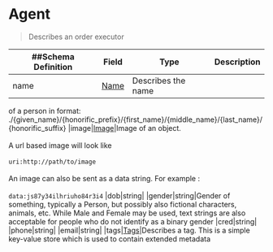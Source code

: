 # Agent

> Describes an order executor

| ##Schema Definition | **Field**                                           | **Type**           | **Description** |
| ------------------- | --------------------------------------------------- | ------------------ | --------------- |
| name                | [Name](/reference/0.9.3/core/schema-reference/name) | Describes the name |

of a person in format:
./{given_name}/{honorific_prefix}/{first_name}/{middle_name}/{last_name}/{honorific_suffix}
|image|[Image](/reference/0.9.3/core/schema-reference/image)|Image of an object.
<br/><br/> A url based image will look like <br/><br/>`uri:http://path/to/image`
<br/><br/> An image can also be sent as a data string. For example : <br/><br/>
`data:js87y34ilhriuho84r3i4` |dob|string| |gender|string|Gender of something,
typically a Person, but possibly also fictional characters, animals, etc. While
Male and Female may be used, text strings are also acceptable for people who do
not identify as a binary gender |cred|string| |phone|string| |email|string|
|tags|[Tags](/reference/0.9.3/core/schema-reference/tags)|Describes a tag. This
is a simple key-value store which is used to contain extended metadata
